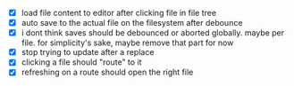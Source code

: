 - [x] load file content to editor after clicking file in file tree
- [x] auto save to the actual file on the filesystem after debounce
- [x] i dont think saves should be debounced or aborted globally. maybe per file. for simplicity's sake, maybe remove that part for now
- [x] stop trying to update after a replace
- [x] clicking a file should "route" to it
- [x] refreshing on a route should open the right file